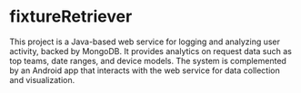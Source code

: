 # fixtureRetriever
This project is a Java-based web service for logging and analyzing user activity, backed by MongoDB. It provides analytics on request data such as top teams, date ranges, and device models. The system is complemented by an Android app that interacts with the web service for data collection and visualization.

